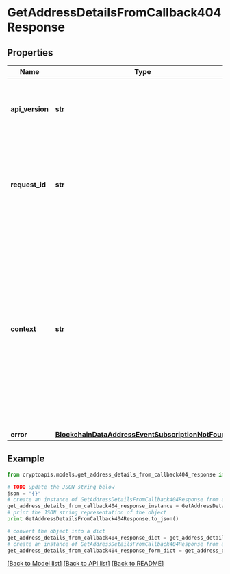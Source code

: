 # GetAddressDetailsFromCallback404Response


## Properties
Name | Type | Description | Notes
------------ | ------------- | ------------- | -------------
**api_version** | **str** | Specifies the version of the API that incorporates this endpoint. | 
**request_id** | **str** | Defines the ID of the request. The &#x60;requestId&#x60; is generated by Crypto APIs and it&#39;s unique for every request. | 
**context** | **str** | In batch situations the user can use the context to correlate responses with requests. This property is present regardless of whether the response was successful or returned as an error. &#x60;context&#x60; is specified by the user. | [optional] 
**error** | [**BlockchainDataAddressEventSubscriptionNotFound**](BlockchainDataAddressEventSubscriptionNotFound.md) |  | 

## Example

```python
from cryptoapis.models.get_address_details_from_callback404_response import GetAddressDetailsFromCallback404Response

# TODO update the JSON string below
json = "{}"
# create an instance of GetAddressDetailsFromCallback404Response from a JSON string
get_address_details_from_callback404_response_instance = GetAddressDetailsFromCallback404Response.from_json(json)
# print the JSON string representation of the object
print GetAddressDetailsFromCallback404Response.to_json()

# convert the object into a dict
get_address_details_from_callback404_response_dict = get_address_details_from_callback404_response_instance.to_dict()
# create an instance of GetAddressDetailsFromCallback404Response from a dict
get_address_details_from_callback404_response_form_dict = get_address_details_from_callback404_response.from_dict(get_address_details_from_callback404_response_dict)
```
[[Back to Model list]](../README.md#documentation-for-models) [[Back to API list]](../README.md#documentation-for-api-endpoints) [[Back to README]](../README.md)


